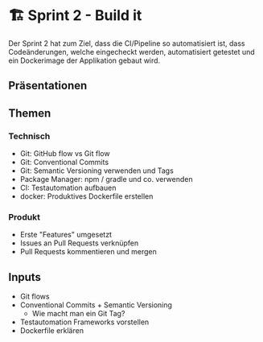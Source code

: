 # 🏗️ Sprint 2 - Build it

Der Sprint 2 hat zum Ziel, dass die CI/Pipeline so automatisiert ist, dass
Codeänderungen, welche eingecheckt werden, automatisiert getestet und ein
Dockerimage der Applikation gebaut wird.

## Präsentationen

<Slide name="formatting"/>

<Slide name="git"/>

## Themen

### Technisch

- Git: GitHub flow vs Git flow
- Git: Conventional Commits
- Git: Semantic Versioning verwenden und Tags
- Package Manager: npm / gradle und co. verwenden
- CI: Testautomation aufbauen
- docker: Produktives Dockerfile erstellen

### Produkt

- Erste "Features" umgesetzt
- Issues an Pull Requests verknüpfen
- Pull Requests kommentieren und mergen

## Inputs

- Git flows
- Conventional Commits + Semantic Versioning
  - Wie macht man ein Git Tag?
- Testautomation Frameworks vorstellen
- Dockerfile erklären
